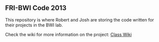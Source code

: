 FRI-BWI Code 2013
-----------------

This repository is where Robert and Josh are storing the code written for their projects in the BWI lab.

Check the wiki for more information on the project:
[Class Wiki](http://farnsworth.csres.utexas.edu/bwi/index.php/CS378/WiFi_Localization)
